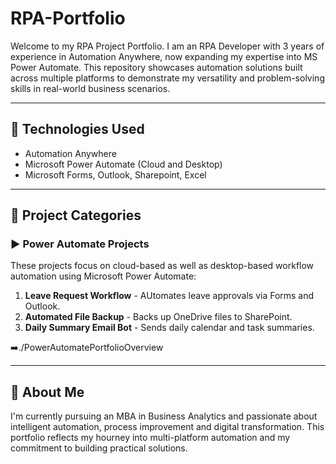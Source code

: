 # RPA-Portfolio
Welcome to my RPA Project Portfolio. I am an RPA Developer with 3 years of experience in Automation Anywhere, now expanding my expertise into MS Power Automate. This repository showcases automation solutions built across multiple platforms to demonstrate my versatility and problem-solving skills in real-world business scenarios.

---

## 🔧 Technologies Used
- Automation Anywhere
- Microsoft Power Automate (Cloud and Desktop)
- Microsoft Forms, Outlook, Sharepoint, Excel

---

## 📁 Project Categories

### ▶️ Power Automate Projects
These projects focus on cloud-based as well as desktop-based workflow automation using Microsoft Power Automate:
1. **Leave Request Workflow** - AUtomates leave approvals via Forms and Outlook.
2. **Automated File Backup** - Backs up OneDrive files to SharePoint.
3. **Daily Summary Email Bot** - Sends daily calendar and task summaries.

➡️./PowerAutomatePortfolioOverview

---

## 📌 About Me
I'm currently pursuing an MBA in Business Analytics and passionate about intelligent automation, process improvement and digital transformation. This portfolio reflects my hourney into multi-platform automation and my commitment to building practical solutions.

<!---Feel free to explore the projects, fork the repository, or connect with me on https://www.linkedin.com/in/samarsikha-rajkashyap!--->

  

